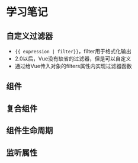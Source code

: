 # 学习笔记

## 自定义过滤器

* ` {{ expression | filter}} `，filter用于格式化输出
* 2.0以后，Vue没有缺省的过滤器，但是可以自定义
* 通过给Vue传入对象的filters属性内实现过滤器函数

## 组件

## 复合组件

## 组件生命周期

## 监听属性
